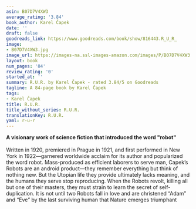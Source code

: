 ```yaml
---
asin: B07D7V4XW3
average_rating: '3.84'
book_author: Karel Čapek
date: ''
draft: false
goodreads_link: https://www.goodreads.com/book/show/816443.R_U_R_
image:
- B07D7V4XW3.jpg
image_url: https://images-na.ssl-images-amazon.com/images/P/B07D7V4XW3.01._SCLZZZZZZZ.jpg
layout: book
num_pages: '84'
review_rating: '0'
started_at: ''
summary: R.U.R. by Karel Čapek - rated 3.84/5 on Goodreads
tagline: A 84-page book by Karel Čapek
tags:
- Karel Čapek
title: R.U.R.
title_without_series: R.U.R.
translationKey: R.U.R.
yaml: r-u-r
---
```


<b>A visionary work of science fiction that introduced the word "robot"</b><br /><br />Written in 1920, premiered in Prague in 1921, and first performed in New York in 1922—garnered worldwide acclaim for its author and popularized the word robot. Mass-produced as efficient laborers to serve man, Capek’s Robots are an android product—they remember everything but think of nothing new. But the Utopian life they provide ultimately lacks meaning, and the humans they serve stop reproducing. When the Robots revolt, killing all but one of their masters, they must strain to learn the secret of self-duplication. It is not until two Robots fall in love and are christened “Adam” and “Eve” by the last surviving human that Nature emerges triumphant